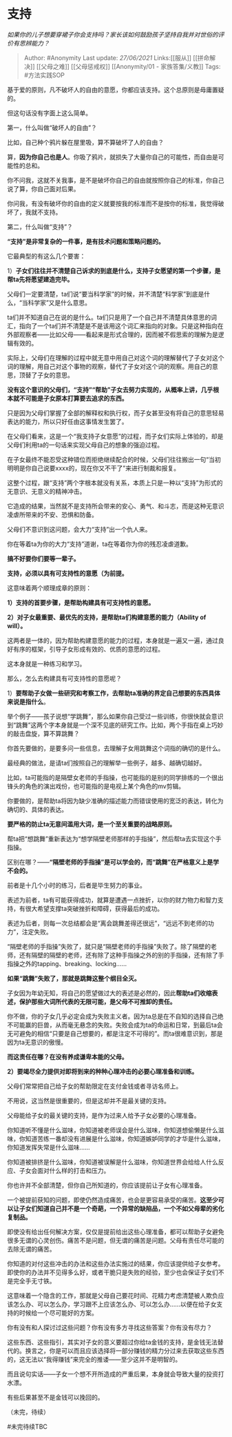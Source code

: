 # 支持
*如果你的儿子想要穿裙子你会支持吗？家长该如何鼓励孩子坚持自我并对世俗的评价有思辨能力？*

> Author: #Anonymity
> Last update: *27/06/2021*
> Links:[[服从]] [[拼命解决]] [[父母之难]] [[父母惩戒权]] [[Anonymity/01 - 家族答集/义教]]
> Tags:    #方法实践SOP

基于爱的原则，凡不破坏人的自由的意愿，你都应该支持。这个总原则是毋庸置疑的。

但这句话没有字面上这么简单。

第一，什么叫做“破坏人的自由”？

比如，自己种个鸦片躲在屋里吸，算不算破坏了人的自由？

算，**因为你自己也是人**。你吸了鸦片，就损失了大量你自己的可能性，而自由是可能性的总和。

你不问我，这就不关我事，是不是破坏你自己的自由就按照你自己的标准，你自己说了算，你自己面对后果。

你问我，有没有破坏你的自由的定义就要按我的标准而不是按你的标准，我觉得破坏了，我就不支持。

第二，什么叫做“支持”？

**“支持”是非常复杂的一件事，是有技术问题和策略问题的。**

它最典型的有这么几个要害：

1）**子女们往往并不清楚自己诉求的到底是什么，支持子女愿望的第一个步骤，是帮ta先将愿望建造完毕。**

父母们一定要清楚，ta们说“要当科学家”的时候，并不清楚“科学家”到底是什么，“当科学家”又是什么意思。

ta们并不知道自己在说的是什么。ta们只是用了一个自己并不清楚具体意思的词汇，指向了一个ta们并不清楚是不是该用这个词汇来指向的对象。只是这种指向在外部观察者——比如父母——看起来是形式合理的，因而被不假思索的理解为是逻辑有效的。

实际上，父母们在理解的过程中就无意中用自己对这个词的理解替代了子女对这个词的理解，用自己对这个事物的观察，替代了子女对这个词的观察。用自己的意思，顶替了子女的意思。

**没有这个意识的父母们，“支持”“帮助”子女去努力实现的，从概率上讲，几乎根本就不可能是子女原本打算要去追求的东西。**

只是因为父母们掌握了全部的解释权和执行权，而子女甚至没有将自己的意思轻易表达的能力，所以只好任由这事情发生罢了。

在父母们看来，这是一个“我支持子女意愿”的过程，而子女们实际上体验的，却是父母们利用ta的一句话来实现父母自己的想象的强迫过程。

在子女最终不能忍受这种错位而拒绝继续配合的时候，父母们往往搬出一句“当初明明是你自己说要xxxx的，现在你又不干了”来进行制裁和报复。

这整个过程，跟“支持”两个字根本就没有关系，本质上只是一种以“支持”为形式的无意识、无意义的精神冲击。

它造成的结果，当然就不是支持所会带来的安心、勇气、和斗志，而是这种无意识凌虐所带来的不安、恐惧和防备。

父母们不意识到这问题，会大力“支持”出一个仇人来。

你在等着ta为你的大力“支持”道谢，ta在等着你为你的残忍凌虐道歉。

**搞不好要你们要等一辈子。**

**支持，必须以具有可支持性的意愿（为前提。**

这意味着两个顺理成章的原则：

**1）支持的首要步骤，是帮助构建具有可支持性的意愿。**

**2）对子女最重要、最优先的支持，是帮助ta们构建意愿的能力（Ability of will）。**

这两者是一体的，因为帮助构建意愿的能力的过程，本身就是一遍又一遍，通过良好有序的框架，引导子女形成有效的、优质的意愿的过程。

这本身就是一种练习和学习。

那么，怎么去构建具有可支持性的意愿呢？

1）**要帮助子女做一些研究和考察工作，去帮助ta准确的界定自己想要的东西具体来说是指什么**。

举个例子——孩子说想“学跳舞”，那么如果你自己受过一些训练，你很快就会意识到“跳舞”这两个字本身就是一个深不见底的研究工作。比如，两个手指在桌上巧妙的敲击盘旋，算不算跳舞？

你首先要做的，是要多问一些信息，去理解子女用跳舞这个词指的确切的是什么。

最经典的做法，是请ta们按照自己的理解举一些例子，越多、越确切越好。

比如，ta可能指的是隔壁女老师的手指操，也可能指的是别的同学排练的一个很出锋头的角色的演出戏份，也可能指的是电视上某个角色的mv剪辑。

你要做的，是帮助ta将因为缺少准确的描述能力而错误使用的宽泛的表达，转化为确切的、具体的表达。

**要严格的防止ta无意间滥用大词，是一个至关重要的战略原则。**

帮ta把“想跳舞”重新表达为“想学隔壁老师那样的手指操”，然后帮ta去实现这个手指操。

区别在哪？——**“隔壁老师的手指操”是可以学会的，而“跳舞”在严格意义上是学不会的。**

前者是十几个小时的练习，后者是毕生努力的事业。

表述为前者，ta有可能获得成功，就算是遭遇一点挫折，以你的财力物力和智力支持，有很大希望支撑ta突破挫折和障碍，获得最后的成功。

表述为后者，则每一次总结都会是“离会跳舞差得还很远”，“远远不到老师的功力”，注定失败。

“隔壁老师的手指操”失败了，就只是“隔壁老师的手指操”失败了。除了隔壁的老师，还有隔壁的隔壁的老师，还有除了这种手指操之外的别的手指操，还有除了手指操之外的tapping、breaking、locking……

**如果“跳舞”失败了，那就是跳舞这整个纲目全灭。**

子女因为年幼无知，将自己的愿望做过大的表述是必然的，因此**帮助ta们收缩表述，保护那些大词所代表的无限可能，是父母不可推卸的责任。**

你不做，你的子女几乎必定会成为失败主义者。因为ta总是在不自知的选择自己绝不可能赢的巨兽，从而毫无悬念的失败。失败会成为ta的命运和日常，到最后ta会无可避免的相信“只要是自己想要的，都是注定不可得的”。而ta很难意识到，那是因为ta无意识的傲慢。

**而这责任在哪？在没有养成谦卑本能的父母。**

**2）要竭尽全力提供对即将到来的种种心理冲击的必要心理准备和训练。**

父母们常常把自己给子女的帮助限定在支付金钱或者寻访名师上。

不用说，这当然是很重要的，但是这却并不是最关键的支持。

父母能给子女的最关键的支持，是作为过来人给予子女必要的心理准备。

你知道听不懂是什么滋味，你知道被老师误会是什么滋味，你知道想偷懒是什么滋味，你知道苦练一番却没有进展是什么滋味，你知道嫉妒同学的才华是什么滋味，你知道发挥失常是什么滋味……

你知道被排挤是什么滋味，你知道被误解是什么滋味，你知道世界会给给人什么反应、子女会面对什么样的打击和压力。

你也许并不全部清楚，但你自己所知道的，你应该提前让子女有心理准备。

一个被提前获知的问题，即使仍然造成痛苦，也会是更容易承受的痛苦。**这至少可以让子女们知道自己并不是一个奇葩，一个异常的缺陷品，一个不如父母辈的劣化复制品。**

即使没有给出任何解决方案，仅仅是提前给出这些心理准备，都可以帮助子女避免很多无谓的心灵创伤。痛苦不是问题，但无谓的痛苦是问题。父母有责任尽可能的去除无谓的痛苦。

你知道的对付这些冲击的办法和这些办法实施过的结果，你应该提供给子女参考。即使你的办法并不见得多么好，或者干脆只是失败的经验，至少也会保证子女们不是完全手无寸铁。

这意味着一个隐含的工作，那就是父母自己要花时间、花精力考虑清楚被人欺负应该怎么办、可以怎么办，学习跟不上应该怎么办、可以怎么办……以便在给子女支持的时候给一个尽可能好的方案。

你有没有和人探讨过这些问题？你有没有多方寻找这些答案？你有没有尽力？

这些东西、这些指引，其实对子女的意义要超过你给ta金钱的支持，是金钱无法替代的。换言之，你是可以而且应该选择将一部分赚钱的精力分过来去获取这些东西的，这无法以“我得赚钱”来完全的推诿——至少这并不是明智的。

而且说句实话——子女一个想不开所造成的严重后果，本身就会导致大量的投资打水漂。

有些后果甚至不是金钱可以挽回的。

（未完，待续）

#未完待续TBC
